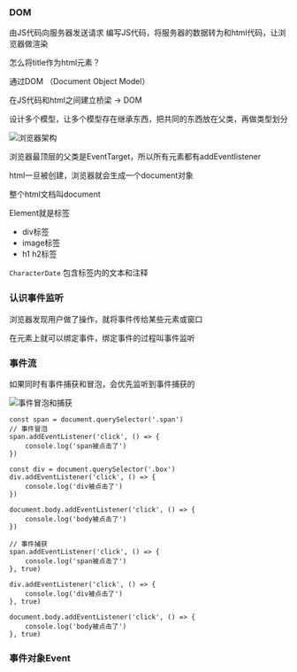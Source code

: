 ### DOM

由JS代码向服务器发送请求 编写JS代码，将服务器的数据转为和html代码，让浏览器做渲染

怎么将title作为html元素？

通过DOM （Document Object Model）

在JS代码和html之间建立桥梁 -> DOM



设计多个模型，让多个模型存在继承东西，把共同的东西放在父类，再做类型划分

![浏览器架构](E:\工作\产品经理\JavaScript高级\笔记\class_image\浏览器架构.png)

浏览器最顶层的父类是EventTarget，所以所有元素都有addEventlistener

html一旦被创建，浏览器就会生成一个document对象

整个html文档叫document

Element就是标签

- div标签
- image标签
- h1 h2标签

`CharacterDate`  包含标签内的文本和注释



### 认识事件监听

浏览器发现用户做了操作，就将事件传给某些元素或窗口

在元素上就可以绑定事件，绑定事件的过程叫事件监听



### 事件流

如果同时有事件捕获和冒泡，会优先监听到事件捕获的

![事件冒泡和捕获](E:\工作\产品经理\JavaScript高级\笔记\class_image\事件冒泡和捕获.png)

```
const span = document.querySelector('.span')
// 事件冒泡
span.addEventListener('click', () => {
    console.log('span被点击了')
})

const div = document.querySelector('.box')
div.addEventListener('click', () => {
    console.log('div被点击了')
})

document.body.addEventListener('click', () => {
    console.log('body被点击了')
})

// 事件捕获
span.addEventListener('click', () => {
    console.log('span被点击了')
}, true)

div.addEventListener('click', () => {
    console.log('div被点击了')
}, true)

document.body.addEventListener('click', () => {
    console.log('body被点击了')
}, true)
```

### 事件对象Event